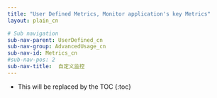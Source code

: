 ```yaml
---
title: "User Defined Metrics, Monitor application's key Metrics"
layout: plain_cn

# Sub navigation
sub-nav-parent: UserDefined_cn
sub-nav-group: AdvancedUsage_cn
sub-nav-id: Metrics_cn
#sub-nav-pos: 2
sub-nav-title:  自定义监控
---
```


* This will be replaced by the TOC
{:toc}

